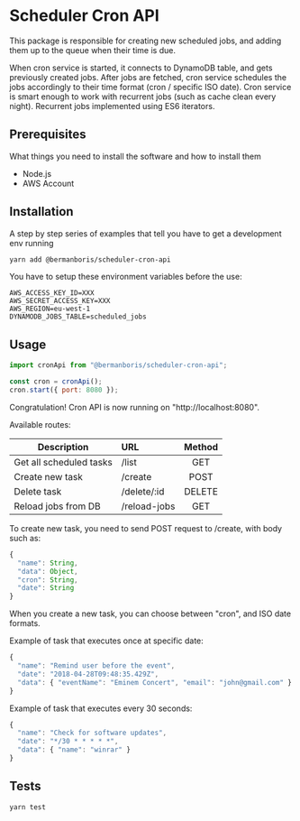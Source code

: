 # Scheduler Cron API

This package is responsible for creating new scheduled jobs, and adding them up to the queue when their time is due.

When cron service is started, it connects to DynamoDB table, and gets previously created jobs.
After jobs are fetched, cron service schedules the jobs accordingly to their time format (cron / specific ISO date). Cron service is smart enough to work with recurrent jobs (such as cache clean every night). Recurrent jobs implemented using ES6 iterators.

## Prerequisites

What things you need to install the software and how to install them

* Node.js
* AWS Account

## Installation

A step by step series of examples that tell you have to get a development env running

```bash
yarn add @bermanboris/scheduler-cron-api
```

You have to setup these environment variables before the use:

```
AWS_ACCESS_KEY_ID=XXX
AWS_SECRET_ACCESS_KEY=XXX
AWS_REGION=eu-west-1
DYNAMODB_JOBS_TABLE=scheduled_jobs
```

## Usage

```js
import cronApi from "@bermanboris/scheduler-cron-api";

const cron = cronApi();
cron.start({ port: 8080 });
```

Congratulation! Cron API is now running on "http://localhost:8080".

Available routes:

| Description             | URL          | Method |
| ----------------------- | :----------- | :----: |
| Get all scheduled tasks | /list        |  GET   |
| Create new task         | /create      |  POST  |
| Delete task             | /delete/:id  | DELETE |
| Reload jobs from DB     | /reload-jobs |  GET   |

To create new task, you need to send POST request to /create, with body such as:

```js
{
  "name": String,
  "data": Object,
  "cron": String,
  "date": String
}
```

When you create a new task, you can choose between "cron", and ISO date formats.

Example of task that executes once at specific date:

```js
{
  "name": "Remind user before the event",
  "date": "2018-04-28T09:48:35.429Z",
  "data": { "eventName": "Eminem Concert", "email": "john@gmail.com" }
}
```

Example of task that executes every 30 seconds:

```js
{
  "name": "Check for software updates",
  "date": "*/30 * * * * *",
  "data": { "name": "winrar" }
}
```

## Tests

```bash
yarn test
```
